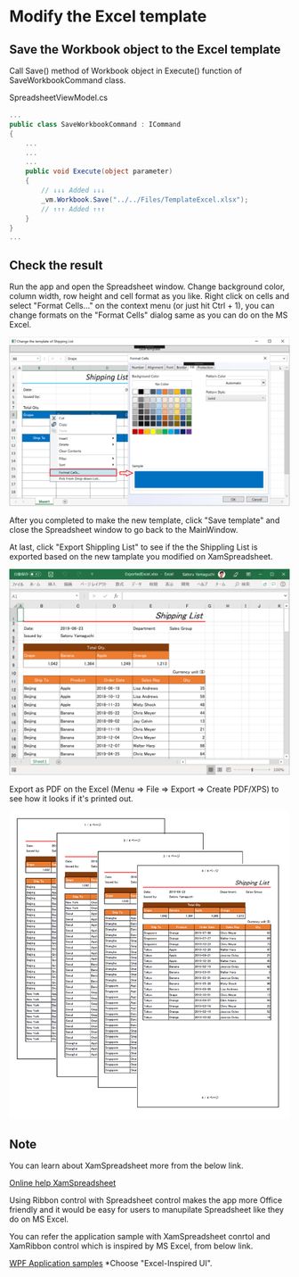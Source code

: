 # Modify the Excel template

## Save the Workbook object to the Excel template

Call Save() method of Workbook object in Execute() function of SaveWorkbookCommand class.

SpreadsheetViewModel.cs

```cs
...
public class SaveWorkbookCommand : ICommand
{
    ...
    ...
    ...
    public void Execute(object parameter)
    {
        // ↓↓↓ Added ↓↓↓
        _vm.Workbook.Save("../../Files/TemplateExcel.xlsx");
        // ↑↑↑ Added ↑↑↑
    }
}
...
```

## Check the result

Run the app and open the Spreadsheet window. Change background color, column width, row height and cell format as you like. Right click on cells and select "Format Cells..." on the context menu (or just hit Ctrl + 1), you can change formats on the "Format Cells" dialog same as you can do on the MS Excel.

![](../assets/03-02-01.png)

After you completed to make the new template, click "Save template" and close the Spreadsheet window to go back to the MainWindow.

At last, click "Export Shippling List" to see if the the Shippling List is exported based on the new tamplate you modified on XamSpreadsheet.

![](../assets/03-02-02.png)

Export as PDF on the Excel (Menu => File => Export => Create PDF/XPS) to see how it looks if it's printed out.

![](../assets/03-02-03.png)

## Note

You can learn about XamSpreadsheet more from the below link.

[Online help XamSpreadsheet](https://www.infragistics.com/help/wpf/spreadsheet)

Using Ribbon control with Spreadsheet control makes the app more Office friendly and it would be easy for users to manupilate Spreadsheet like they do on MS Excel.

You can refer the application sample with XamSpreadsheet conrtol and XamRibbon control which is inspired by MS Excel, from below link.

[WPF Application samples](https://www.infragistics.com/resources/sample-applications#wpf)
*Choose "Excel-Inspired UI".

